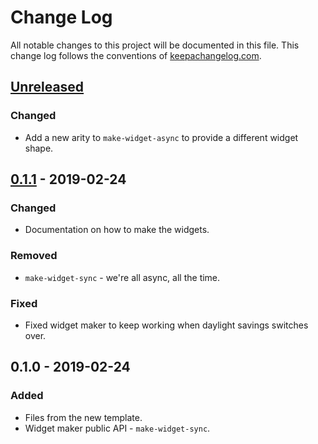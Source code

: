# Change Log
All notable changes to this project will be documented in this file. This change log follows the conventions of [keepachangelog.com](http://keepachangelog.com/).

## [Unreleased]
### Changed
- Add a new arity to `make-widget-async` to provide a different widget shape.

## [0.1.1] - 2019-02-24
### Changed
- Documentation on how to make the widgets.

### Removed
- `make-widget-sync` - we're all async, all the time.

### Fixed
- Fixed widget maker to keep working when daylight savings switches over.

## 0.1.0 - 2019-02-24
### Added
- Files from the new template.
- Widget maker public API - `make-widget-sync`.

[Unreleased]: https://github.com/your-name/gh-commits-category/compare/0.1.1...HEAD
[0.1.1]: https://github.com/your-name/gh-commits-category/compare/0.1.0...0.1.1
